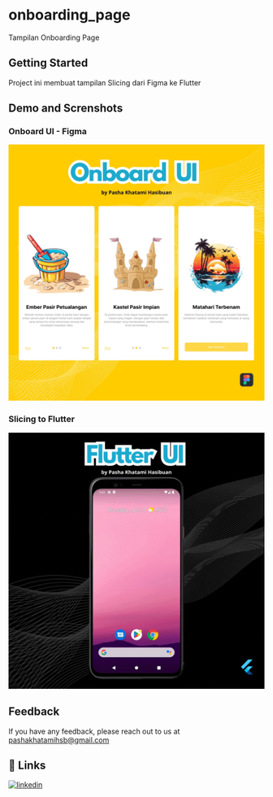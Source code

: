 # onboarding_page

Tampilan Onboarding Page

## Getting Started

Project ini membuat tampilan Slicing dari Figma ke Flutter

## Demo and Screnshots

### Onboard UI - Figma

![alt text](https://github.com/Pashakhatamihasibuan/Slicing-OnboardingUI/blob/main/Onboarding%20UI.jpg?raw=true)

### Slicing to Flutter

![screen-gif](https://github.com/Pashakhatamihasibuan/Slicing-OnboardingUI/blob/main/Onboarding%20UI.gif)

## Feedback

If you have any feedback, please reach out to us at <pashakhatamihsb@gmail.com>

## 🔗 Links

[![linkedin](https://img.shields.io/badge/linkedin-0A66C2?style=for-the-badge&logo=linkedin&logoColor=white)](https://www.linkedin.com/in/pashakhatamihsb/)
